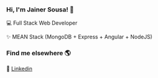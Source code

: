 ### Hi, I'm Jainer Sousa! 👋

<p>💻 Full Stack Web Developer</p>
<p>✨ MEAN Stack (MongoDB + Express + Angular + NodeJS)</p>


### Find me elsewhere 🌎

💼 <a href="https://www.linkedin.com/in/jainer-sousa-46a6011a1/">Linkedin</a>
<!--
**JainerSousa/JainerSousa** is a ✨ _special_ ✨ repository because its `README.md` (this file) appears on your GitHub profile.

Here are some ideas to get you started:

- 🔭 I’m currently working on ...
- 🌱 I’m currently learning ...
- 👯 I’m looking to collaborate on ...
- 🤔 I’m looking for help with ...
- 💬 Ask me about ...
- 📫 How to reach me: ...
- 😄 Pronouns: ...
- ⚡ Fun fact: ...

### O que deve ter no seu README?

- Uma breve apresentação sobre você
- Seus contatos. (Email, LinkedIn, Blog...)
- Aonde você trabalha atualmente
- O que você está estudando
- Em que você procura colaborar
- Com o que você pode ajudar quem estiver precisando
- Como entrar com contato com você

Uma dica é manter o perfil clean, com foco nos principais pontos.
-->
